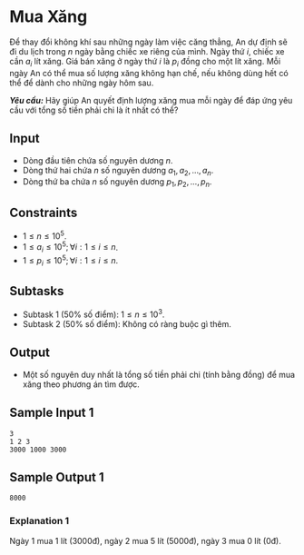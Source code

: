 # Mua Xăng

Để thay đổi không khí sau những ngày làm việc căng thẳng, An dự định sẽ đi du lịch trong $n$ ngày bằng chiếc xe riêng của mình. Ngày thứ $i,$ chiếc xe cần $a_i$ lít xăng. Giá bán xăng ở ngày thứ $i$ là $p_i$ đồng cho một lít xăng. Mỗi ngày An có thể mua số lượng xăng không hạn chế, nếu không dùng hết có thể để dành cho những ngày hôm sau. 

***Yêu cầu:*** Hãy giúp An quyết định lượng xăng mua mỗi ngày để đáp ứng yêu cầu với tổng số tiền phải chi là ít nhất có thể?

## Input

- Dòng đầu tiên chứa số nguyên dương $n$.
- Dòng thứ hai chứa $n$ số nguyên dương $a_1, a_2, \dots, a_n$.
- Dòng thứ ba chứa $n$ số nguyên dương $p_1, p_2, \dots, p_n$.

## Constraints

- $1 \le n \le 10^5$.
- $1 \le a_i \le 10^5; \forall i: 1 \le i \le n$.
- $1 \le p_i \le 10^5; \forall i: 1 \le i \le n$.

## Subtasks

- Subtask $1$ ($50\%$ số điểm): $1 \le n \le 10^3$.
- Subtask $2$ ($50\%$ số điểm): Không có ràng buộc gì thêm.

## Output

- Một số nguyên duy nhất là tổng số tiền phải chi (tính bằng đồng) để mua xăng theo phương án tìm được.

## Sample Input 1

```
3
1 2 3
3000 1000 3000
```

## Sample Output 1

```
8000
```

### Explanation 1

Ngày $1$ mua $1$ lít ($3000$đ), ngày $2$ mua $5$ lít ($5000$đ), ngày $3$ mua $0$ lít ($0$đ).



